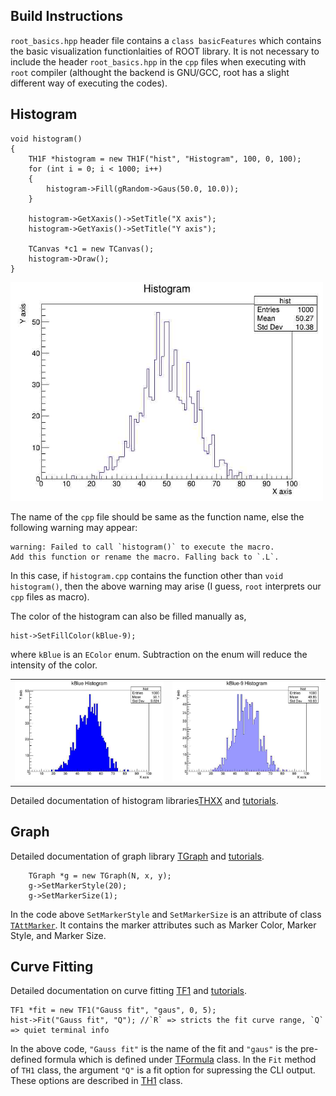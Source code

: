 ## Build Instructions
`root_basics.hpp` header file contains a `class basicFeatures` which contains the basic visualization functionlaities of ROOT library. It is not necessary to include the header `root_basics.hpp` in the `cpp` files when executing with `root` compiler (althought the backend is GNU/GCC, root has a slight different way of executing the codes).

## Histogram
```
void histogram()
{
    TH1F *histogram = new TH1F("hist", "Histogram", 100, 0, 100);
    for (int i = 0; i < 1000; i++)
    {
        histogram->Fill(gRandom->Gaus(50.0, 10.0));
    }
    
    histogram->GetXaxis()->SetTitle("X axis");
    histogram->GetYaxis()->SetTitle("Y axis");
    
    TCanvas *c1 = new TCanvas();
    histogram->Draw();
}
```
<img src="../../images/c1.jpg" width="500" height="350">

The name of the `cpp` file should be same as the function name, else the following warning may appear:
```
warning: Failed to call `histogram()` to execute the macro.
Add this function or rename the macro. Falling back to `.L`.
```
In this case, if `histogram.cpp` contains the function other than `void histogram()`, then the above warning may arise (I guess, `root` interprets our `cpp` files as macro). 

The color of the histogram can also be filled manually as,
```
hist->SetFillColor(kBlue-9);
```
where `kBlue` is an `EColor` enum. Subtraction on the enum will reduce the intensity of the color.

<table>
  <tr>
    <td> <img src="../../images/kblue_hist.jpg"  alt="1"></td>
    <td><img src="../../images/kblue-9_hist.jpg" alt="2" ></td>
   </tr> 
</table>

Detailed documentation of histogram libraries[THXX](https://root.cern/doc/master/group__Hist.html) and [tutorials](https://root.cern/doc/master/group__tutorial__hist.html).

## Graph
Detailed documentation of graph library [TGraph](https://root.cern/doc/master/classTGraph.html) and [tutorials](https://root.cern/doc/master/group__tutorial__graphs.html).

```
    TGraph *g = new TGraph(N, x, y);  
    g->SetMarkerStyle(20);
    g->SetMarkerSize(1);
```

In the code above `SetMarkerStyle` and `SetMarkerSize` is an attribute of class [`TAttMarker`](https://root.cern/doc/master/classTAttMarker.html). It contains the marker attributes such as Marker Color, Marker Style, and Marker Size.

## Curve Fitting
Detailed documentation on curve fitting [TF1](https://root.cern/doc/master/classTF1.html) and [tutorials](https://root.cern/doc/master/group__tutorial__fit.html).

```
TF1 *fit = new TF1("Gauss fit", "gaus", 0, 5);
hist->Fit("Gauss fit", "Q"); //`R` => stricts the fit curve range, `Q` => quiet terminal info
```

In the above code, `"Gauss fit"` is the name of the fit and `"gaus"` is the pre-defined formula which is defined under [TFormula](https://root.cern/doc/master/classTFormula.html) class. In the `Fit` method of `TH1` class, the argument `"Q"` is a fit option for supressing the CLI output. These options are described in [TH1](https://root.cern/doc/master/classTH1.html#a7e7d34c91d5ebab4fc9bba3ca47dabdd) class.
